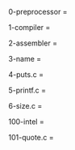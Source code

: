 0-preprocessor = 

1-compiler = 

2-assembler = 

3-name = 

4-puts.c = 

5-printf.c = 

6-size.c = 

100-intel = 

101-quote.c = 